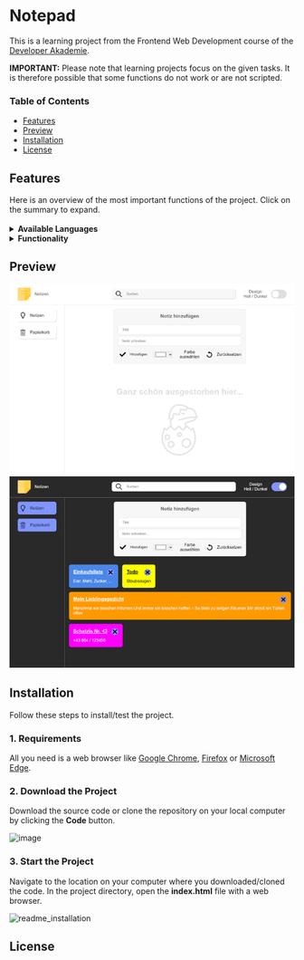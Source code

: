 <h1>Notepad</h1>

This is a learning project from the Frontend Web Development course of the <a href="https://developerakademie.com/">Developer Akademie</a>. 

<b>IMPORTANT:</b> Please note that learning projects focus on the given tasks. It is therefore possible that some functions do not work or are not scripted.
<h3>Table of Contents</h3>

- <a href="#features">Features</a>
- <a href="#preview">Preview</a>
- <a href="#installation">Installation</a>
- <a href="#license">License</a>

<h2 id="features">Features</h2>
Here is an overview of the most important functions of the project. Click on the summary to expand.<br>

<br>
<details><summary><b>Available Languages</b></summary>
  
- [X] German
  
</details>

<details><summary><b>Functionality</b></summary>
  
- [X] Toggle Darkmode
- [X] Add notes and save to local storage
- [X] Depending on which background color is selected for a note, the font color changes
- [X] Deleted notes are stored in trash
- [X] Restore or finally delete notes from trash
- [X] Responsive Webdesign
  
</details>

<h2 id="preview">Preview</h2>

![This is an image](/img/preview/main_preview.png)
![This is an image](/img/preview/notes_preview_darkmode.png)

<h2 id="installation">Installation</h2>
Follow these steps to install/test the project.

<h3 id="requirements">1. Requirements</h3>
All you need is a web browser like <a href="https://www.google.com/chrome/">Google Chrome</a>, <a href="https://www.mozilla.org/ en-US/firefox/new/">Firefox</a> or <a href="https://www.microsoft.com/en-US/edge">Microsoft Edge</a>.

<h3>2. Download the Project</h3>
Download the source code or clone the repository on your local computer by clicking the <b>Code</b> button.

![image](https://user-images.githubusercontent.com/55922592/157395376-12b1167d-340d-419d-b490-f8f23679af62.png)


<h3>3. Start the Project</h3>
Navigate to the location on your computer where you downloaded/cloned the code. In the project directory, open the <b>index.html</b> file with a web browser.

![readme_installation](https://user-images.githubusercontent.com/55922592/157415952-9cfe1da5-0872-4bf1-ad45-1bd942b9f7a9.PNG)

<h2 id="license">License</h2>
